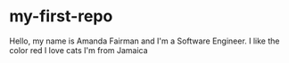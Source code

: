 # my-first-repo

Hello, my name is Amanda Fairman and I'm a Software Engineer.
I like the color red 
I love cats 
I'm from Jamaica 
